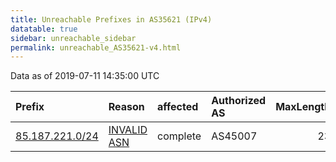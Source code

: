 ```yaml
---
title: Unreachable Prefixes in AS35621 (IPv4)
datatable: true
sidebar: unreachable_sidebar
permalink: unreachable_AS35621-v4.html
---
```


Data as of 2019-07-11 14:35:00 UTC


<div class="datatable-begin"></div>

| Prefix                                                   | Reason                                                                                                 | affected   | Authorized AS   |   MaxLength | Anchor                                         |   unreachable /24s |
|:---------------------------------------------------------|:-------------------------------------------------------------------------------------------------------|:-----------|:----------------|------------:|:-----------------------------------------------|-------------------:|
| [85.187.221.0/24](https://stat.ripe.net/85.187.221.0/24) | [INVALID ASN](https://rpki-validator.ripe.net/announcement-preview?asn=AS35621&prefix=85.187.221.0/24) | complete   | AS45007         |          23 | [RIPE](unreachable_RIPE_NCC_RPKI_Root-v4.html) |                  1 |

<div class="datatable-end"></div>